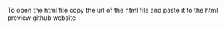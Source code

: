 To open the html file copy the url of the html file and paste it to the html preview github website
